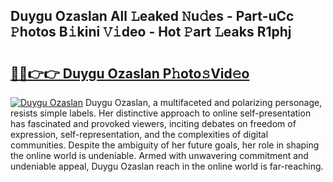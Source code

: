 ## Duygu Ozaslan All 𝙻eaked 𝙽u𝚍es - Part-uCc 𝙿hotos B𝚒kini 𝚅𝚒deo - Hot 𝙿art 𝙻eaks R1phj

# <h2><a href="http://ld2yxk.urlbe.top/?page=Duygu+Ozaslan">🔗🔗👉👉 Duygu Ozaslan P𝚑oto𝚜Vid𝚎o</a></h2>

[![Duygu Ozaslan](https://i.imgur.com/eBuTRDB.gif)](http://ld2yxk.urlbe.top/?page=Duygu+Ozaslan)
Duygu Ozaslan, a multifaceted and polarizing personage, resists simple labels. Her distinctive approach to online self-presentation has fascinated and provoked viewers, inciting debates on freedom of expression, self-representation, and the complexities of digital communities. Despite the ambiguity of her future goals, her role in shaping the online world is undeniable. Armed with unwavering commitment and undeniable appeal, Duygu Ozaslan reach in the online world is far-reaching.
